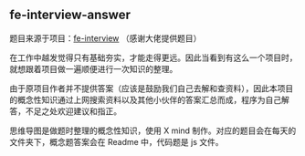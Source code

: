 ## fe-interview-answer

题目来源于项目：[fe-interview](https://github.com/haizlin/fe-interview) （感谢大佬提供题目）

在工作中越发觉得只有基础夯实，才能走得更远。因此当看到有这么一个项目时，就想跟着项目做一遍顺便进行一次知识的整理。

由于原项目作者并不提供答案（应该是鼓励我们自己去解和查资料），因此本项目的概念性知识通过上网搜索资料以及其他小伙伴的答案汇总而成，程序为自己解答，不足之处欢迎建议和指正。

思维导图是做题时整理的概念性知识，使用 X mind 制作。对应的题目会在每天的文件夹下，概念题答案会在 Readme 中，代码题是 js 文件。
